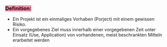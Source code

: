 
### <mark style="background: #FF5582A6;">Definition:</mark>

- Ein Projekt ist ein einmaliges Vorhaben (Porject) mit einem gewissen Risiko.
- Ein vorgegebenes Ziel muss innerhalb einer vorgegebenen Zeit unter Einsatz (Use, Application) von vorhandenen, meist beschrankten Mitteln erarbeitet werden